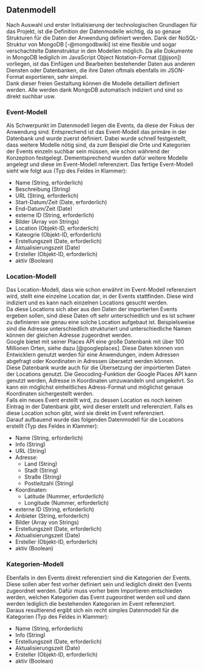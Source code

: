 ## Datenmodell

Nach Auswahl und erster Initialisierung der technologischen Grundlagen für das Projekt, ist die Definition der Datenmodelle wichtig, da so genaue Strukturen für die Daten der Anwendung definiert werden. Dank der NoSQL-Struktur von MongoDB [-@mongodbwiki] ist eine flexible und sogar verschachtelte Datenstruktur in den Modellen möglich. Da alle Dokumente in MongoDB lediglich im JavaScript Object Notation-Format ([@json]) vorliegen, ist das Einfügen und Bearbeiten bestehender Daten aus anderen Diensten oder Datenbanken, die ihre Daten oftmals ebenfalls im JSON-Format exportieren, sehr simpel.  
Dank dieser freien Gestaltung können die Modelle detailliert definiert werden. Alle werden dank MongoDB automatisch indiziert und sind so direkt suchbar usw.

### Event-Modell

Als Schwerpunkt im Datenmodell liegen die Events, da diese der Fokus der Anwendung sind. Entsprechend ist das Event-Modell das primäre in der Datenbank und wurde zuerst definiert. Dabei wurde schnell festgestellt, dass weitere Modelle nötig sind, da zum Beispiel die Orte und Kategorien der Events einzeln suchbar sein müssen, wie schon während der Konzeption festgelegt. Dementsprechend wurden dafür weitere Modelle angelegt und diese im Event-Modell referenziert. Das fertige Event-Modell sieht wie folgt aus (Typ des Feldes in Klammer):

- Name (String, erforderlich)
- Beschreibung (String)
- URL (String, erforderlich)
- Start-Datum/Zeit (Date, erforderlich)
- End-Datum/Zeit (Date)
- externe ID (String, erforderlich)
- Bilder (Array von Strings)
- Location (Objekt-ID, erforderlich)
- Kateogrie (Objekt-ID, erforderlich)
- Erstellungszeit (Date, erforderlich)
- Aktualisierungszeit (Date)
- Ersteller (Objekt-ID, erforderlich)
- aktiv (Boolean)

### Location-Modell

Das Location-Modell, dass wie schon erwähnt im Event-Modell referenziert wird, stellt eine einzelne Location dar, in der Events stattfinden. Diese wird indiziert und es kann nach einzelnen Locations gesucht werden.  
Da diese Locations sich aber aus den Daten der importierten Events ergeben sollen, sind diese Daten oft sehr unterschiedlich und es ist schwer zu definieren wie genau eine solche Location aufgebaut ist. Beispielsweise sind die Adresse unterschiedlich strukturiert und unterschiedliche Namen können der gleichen Adresse zugeordnet werden.  
Google bietet mit seiner Places API eine große Datenbank mit über 100 Millionen Orten, siehe dazu [@googleplaces]. Diese Daten können von Entwicklern genutzt werden für eine Anwendungen, indem Adressen abgefragt oder Koordinaten in Adressen übersetzt werden können.  
Diese Datenbank wurde auch für die Übersetzung der importierten Daten der Locations genutzt. Die Geocoding-Funktion der Google Places API kann genutzt werden, Adresse in Koordinaten umzuwandeln und umgekehrt. So kann ein möglichst einheitliches Adress-Format und möglichst genaue Koordinaten sichergestellt werden.  
Falls ein neues Event erstellt wird, zu dessen Location es noch keinen Eintrag in der Datenbank gibt, wird dieser erstellt und referenziert. Falls es diese Location schon gibt, wird sie direkt im Event referenziert.  
Darauf aufbauend wurde das folgenden Datenmodell für die Locations erstellt (Typ des Feldes in Klammer):

- Name (String, erforderlich)
- Info (String)
- URL (String)
- Adresse:
    - Land (String)
    - Stadt (String)
    - Straße (String)
    - Postleitzahl (String)
- Koordinaten:
    - Latitude (Nummer, erforderlich)
    - Longitude (Nummer, erforderlich)
- externe ID (String, erforderlich)
- Anbieter (String, erforderlich)
- Bilder (Array von Strings)
- Erstellungszeit (Date, erforderlich)
- Aktualisierungszeit (Date)
- Ersteller (Objekt-ID, erforderlich)
- aktiv (Boolean)

### Kategorien-Modell

Ebenfalls in den Events direkt referenziert sind die Kategorien der Events. Diese sollen aber fest vorher definiert sein und lediglich direkt den Events zugeordnet werden. Dafür muss vorher beim Importieren entschieden werden, welchen Kategorien das Event zugeordnet werden soll und dann werden lediglich die bestehenden Kategorien im Event referenziert.  
Daraus resultierend ergibt sich ein recht simples Datenmodell für die Kategorien (Typ des Feldes in Klammer):

- Name (String, erforderlich)
- Info (String)
- Erstellungszeit (Date, erforderlich)
- Aktualisierungszeit (Date)
- Ersteller (Objekt-ID, erforderlich)
- aktiv (Boolean)

